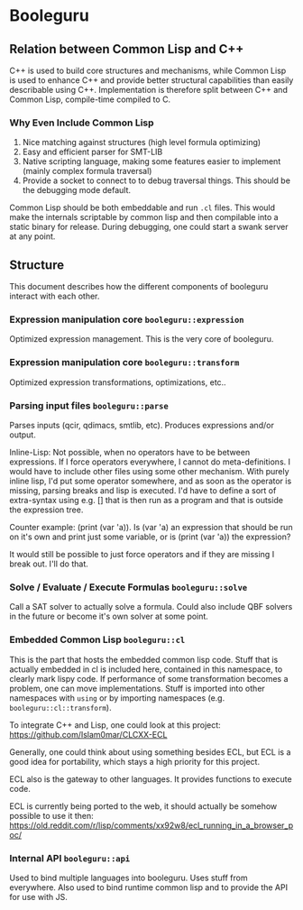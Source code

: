 # Booleguru

## Relation between Common Lisp and C++

C++ is used to build core structures and mechanisms, while Common Lisp is used
to enhance C++ and provide better structural capabilities than easily
describable using C++. Implementation is therefore split between C++ and Common
Lisp, compile-time compiled to C.

### Why Even Include Common Lisp

  1. Nice matching against structures (high level formula optimizing)
  2. Easy and efficient parser for SMT-LIB
  3. Native scripting language, making some features easier to implement
     (mainly complex formula traversal)
  4. Provide a socket to connect to to debug traversal things. This should be
     the debugging mode default.

Common Lisp should be both embeddable and run `.cl` files. This would make the
internals scriptable by common lisp and then compilable into a static binary
for release. During debugging, one could start a swank server at any point.

## Structure

This document describes how the different components of booleguru interact with
each other.

### Expression manipulation core `booleguru::expression`

Optimized expression management. This is the very core of booleguru.

### Expression manipulation core `booleguru::transform`

Optimized expression transformations, optimizations, etc..

### Parsing input files `booleguru::parse`

Parses inputs (qcir, qdimacs, smtlib, etc). Produces expressions and/or output.

Inline-Lisp: Not possible, when no operators have to be between expressions. If
I force operators everywhere, I cannot do meta-definitions. I would have to
include other files using some other mechanism. With purely inline lisp, I'd put
some operator somewhere, and as soon as the operator is missing, parsing breaks
and lisp is executed. I'd have to define a sort of extra-syntax using e.g. []
that is then run as a program and that is outside the expression tree.

Counter example: (print (var 'a)). Is (var 'a) an expression that should be run
on it's own and print just some variable, or is (print (var 'a)) the expression?

It would still be possible to just force operators and if they are missing I
break out. I'll do that.

### Solve / Evaluate / Execute Formulas `booleguru::solve`

Call a SAT solver to actually solve a formula. Could also include QBF solvers
in the future or become it's own solver at some point.

### Embedded Common Lisp `booleguru::cl`

This is the part that hosts the embedded common lisp code. Stuff that is
actually embedded in cl is included here, contained in this namespace, to
clearly mark lispy code. If performance of some transformation becomes a
problem, one can move implementations. Stuff is imported into other namespaces
with `using` or by importing namespaces (e.g. `booleguru::cl::transform`).

To integrate C++ and Lisp, one could look at this project:
https://github.com/Islam0mar/CLCXX-ECL

Generally, one could think about using something besides ECL, but ECL is a good
idea for portability, which stays a high priority for this project.

ECL also is the gateway to other languages. It provides functions to execute
code.

ECL is currently being ported to the web, it should actually be somehow possible
to use it then: https://old.reddit.com/r/lisp/comments/xx92w8/ecl_running_in_a_browser_poc/

### Internal API `booleguru::api`

Used to bind multiple languages into booleguru. Uses stuff from everywhere.
Also used to bind runtime common lisp and to provide the API for use with JS.
